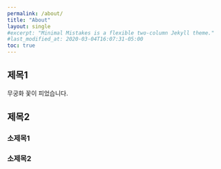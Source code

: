 ```yaml
---
permalink: /about/
title: "About"
layout: single
#excerpt: "Minimal Mistakes is a flexible two-column Jekyll theme."
#last_modified_at: 2020-03-04T16:07:31-05:00
toc: true
---
```


## 제목1

무궁화 꽃이 피었습니다.


## 제목2


### 소제목1


### 소제목2